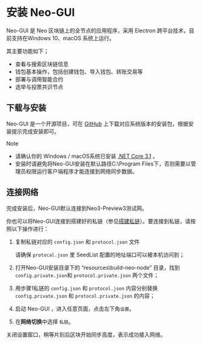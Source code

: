 # 安装 Neo-GUI

Neo-GUI 是 Neo 区块链上的全节点的应用程序，采用 Electron 跨平台技术，目前支持在Windows 10、macOS 系统上运行。

其主要功能如下；

- 查看与搜索区块链信息
- 钱包基本操作，包括创建钱包、导入钱包、转账交易等
- 部署与调用智能合约
- 选举与投票共识节点

## 下载与安装

Neo-GUI 是一个开源项目，可在 [GitHub](https://github.com/neo-ngd/Neo3-GUI/releases) 上下载对应系统版本的安装包，根据安装提示完成安装即可。

> [!Note]
>
> - 请确认你的 Windows / macOS系统已安装 [.NET Core 3.1](https://dotnet.microsoft.com/download/dotnet-core/current/runtime) 。
> - 安装时请避免将Neo-GUI安装在默认路径C:\Program Files下，否则需要以管理员权限运行客户端程序才能连接到网络同步数据。

## 连接网络

完成安装后，Neo-GUI默认连接到Neo3-Preview3测试网。

你也可以将Neo-GUI连接到搭建好的私链（参见[搭建私链](../../develop/network/private-chain/solo.md)）。要连接到私链，请按照以下操作进行：

1. 复制私链对应的 `config.json` 和 `protocol.json` 文件

   请确保 `protocal.json` 里 SeedList 配置的地址端口可以被本机访问到；

2. 打开Neo-GUI安装目录下的 “resources\build-neo-node” 目录，找到 `config.private.json`和 `protocol.private.json` 两个文件；

3. 用步骤1私链的 `config.json` 和 `protocol.json` 内容分别替换 `config.private.json` 和 `protocol.private.json` 的内容；

4. 启动 Neo-GUI ，进入任意页面，点击左下角`设置`。

5. 在**网络切换**中选择 `私链`。

关闭设置窗口，稍等片刻后区块开始同步高度，表示成功接入网络。